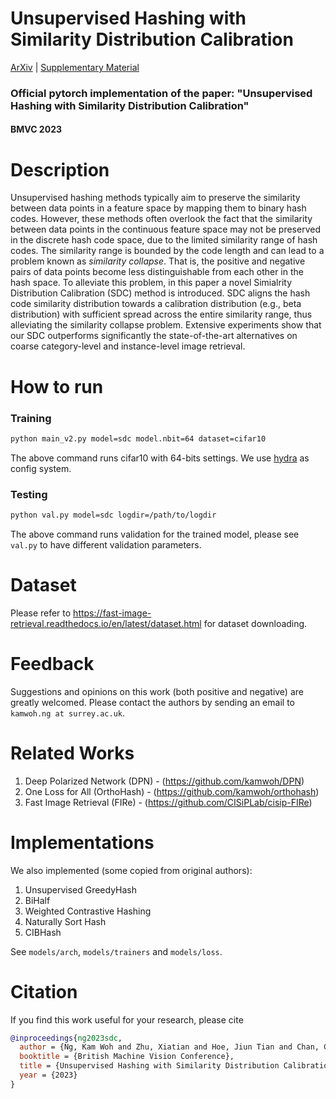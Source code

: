 # Unsupervised Hashing with Similarity Distribution Calibration

[ArXiv](https://arxiv.org/abs/2302.07669) | <a href="https://github.com/kamwoh/sdc/blob/main/docs/suppmat.pdf">
Supplementary Material</a>

### Official pytorch implementation of the paper: "Unsupervised Hashing with Similarity Distribution Calibration"

#### BMVC 2023

# Description

Unsupervised hashing methods typically aim to preserve the similarity between data points in a feature space by mapping
them to binary hash codes. However, these methods often overlook the fact that the similarity between data points in the
continuous feature space may not be preserved in the discrete hash code space, due to the limited similarity range of
hash codes.
The similarity range is bounded by the code length and can lead to a problem known as _similarity collapse_. That is,
the positive and negative pairs of data points become less distinguishable from each other in the hash space.
To alleviate this problem, in this paper a novel Simialrity Distribution Calibration (SDC) method is introduced.
SDC aligns the hash code similarity distribution towards a calibration distribution (e.g., beta distribution) with
sufficient spread across the entire similarity range, thus alleviating the similarity collapse problem.
Extensive experiments show that our SDC outperforms significantly the state-of-the-art alternatives on coarse
category-level and instance-level image retrieval.

# How to run

### Training

```bash
python main_v2.py model=sdc model.nbit=64 dataset=cifar10 
```

The above command runs cifar10 with 64-bits settings. We use [hydra](https://hydra.cc/docs/intro/) as config system.

### Testing

```bash
python val.py model=sdc logdir=/path/to/logdir
```

The above command runs validation for the trained model, please see `val.py` to have different validation parameters.

# Dataset

Please refer to https://fast-image-retrieval.readthedocs.io/en/latest/dataset.html for dataset downloading.

# Feedback

Suggestions and opinions on this work (both positive and negative) are greatly welcomed. Please contact the authors by
sending an email to `kamwoh.ng at surrey.ac.uk`.

# Related Works

1. Deep Polarized Network (DPN) - (https://github.com/kamwoh/DPN)
2. One Loss for All (OrthoHash) - (https://github.com/kamwoh/orthohash)
3. Fast Image Retrieval (FIRe) - (https://github.com/CISiPLab/cisip-FIRe)

# Implementations

We also implemented (some copied from original authors):

1. Unsupervised GreedyHash
2. BiHalf
3. Weighted Contrastive Hashing
4. Naturally Sort Hash
5. CIBHash

See `models/arch`, `models/trainers` and `models/loss`.

# Citation

If you find this work useful for your research, please cite

```bibtex
@inproceedings{ng2023sdc,
  author = {Ng, Kam Woh and Zhu, Xiatian and Hoe, Jiun Tian and Chan, Chee Seng and Zhang, Tianyu and Song, Yi-Zhe and Xiang, Tao},
  booktitle = {British Machine Vision Conference}, 
  title = {Unsupervised Hashing with Similarity Distribution Calibration}, 
  year = {2023}
}
```
